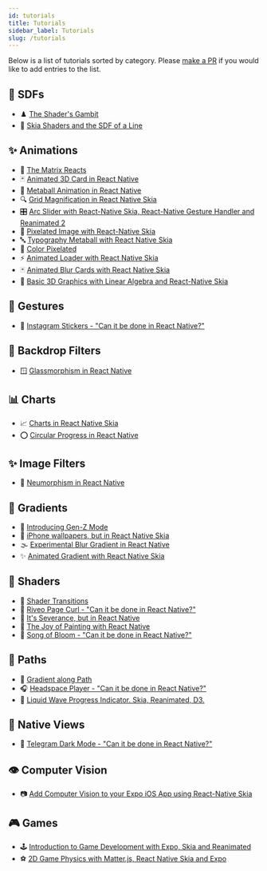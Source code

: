 ```yaml
---
id: tutorials
title: Tutorials
sidebar_label: Tutorials
slug: /tutorials
---
```


Below is a list of tutorials sorted by category.
Please [make a PR](https://github.com/Shopify/react-native-skia/edit/main/docs/docs/tutorials.md) if you would like to add entries to the list.

## 📏 SDFs
* ♟️ [The Shader's Gambit ](https://www.youtube.com/watch?v=wUsFNlas620)
* 📏 [Skia Shaders and the SDF of a Line ](https://www.youtube.com/watch?v=KgJUNYS7ZnA)

## ✨ Animations
* 💊 [The Matrix Reacts ](https://www.youtube.com/watch?v=49QR0wUDMG0)
* 🃏 [Animated 3D Card in React Native ](https://www.youtube.com/watch?v=pVesCl7TY8A)
* 🫧 [Metaball Animation in React Native ](https://www.youtube.com/watch?v=HOxZegqnDC4)
* 🔍 [Grid Magnification in React Native Skia ](https://www.youtube.com/watch?v=zV0SGIlrtug)
* 🎛️ [Arc Slider with React-Native Skia, React-Native Gesture Handler and Reanimated 2 ](https://www.youtube.com/watch?v=fWLyKzEXaJI)
* 🎨 [Pixelated Image with React-Native Skia ](https://www.youtube.com/watch?v=_iU9i9ivTrU)
* 🔤 [Typography Metaball with React Native Skia ](https://www.youtube.com/watch?v=B8a8ty54_OI)
* 🎨 [Color Pixelated ](https://youtu.be/mc56FIJgDAE)
* ⚡ [Animated Loader with React Native Skia ](https://www.youtube.com/watch?v=7pCiGUrJuow)
* 🃏 [Animated Blur Cards with React Native Skia ](https://www.youtube.com/watch?v=SveA2QjmEzM)
* 🎯 [Basic 3D Graphics with Linear Algebra and React-Native Skia](https://youtu.be/uZBGcbKFhXE?si=AAEbWab7mx7RNAgg)

## 👋 Gestures
* 📸 [Instagram Stickers - "Can it be done in React Native?" ](https://www.youtube.com/watch?v=5yM4NPcTwY4)

## 🌁 Backdrop Filters
* 🪟 [Glassmorphism in React Native ](https://www.youtube.com/watch?v=ao2i_sOD-z0)

## 📊 Charts
* 📈 [Charts in React Native Skia ](https://www.youtube.com/watch?v=xeLdmn3se1I)
* ⭕ [Circular Progress in React Native ](https://www.youtube.com/watch?v=5-95kYTJMb4)

## ✨ Image Filters
* 🔘 [Neumorphism in React Native ](https://www.youtube.com/watch?v=GFssmWUhwww)

## 🌈 Gradients
* 🌈 [Introducing Gen-Z Mode ](https://www.youtube.com/watch?v=0FC8O9mRUmg)
* 📱 [iPhone wallpapers, but in React Native Skia](https://www.youtube.com/watch?v=Apqd749v34I)
* 🌫️ [Experimental Blur Gradient in React Native](https://www.youtube.com/watch?v=oboF_H1MApo)
* ✨ [Animated Gradient with React Native Skia ](https://www.youtube.com/watch?v=ZSPvvGU2LBg)

## 🎨 Shaders
* 🔄 [Shader Transitions ](https://www.youtube.com/watch?v=PzKWpwmmRqM)
* 📄 [Riveo Page Curl - "Can it be done in React Native?" ](https://www.youtube.com/watch?v=xNZCQvtnhIU)
* 🎯 [It's Severance, but in React Native ](https://www.youtube.com/watch?v=fMMj9oWbWL8)
* 🎨 [The Joy of Painting with React Native ](https://www.youtube.com/watch?v=GQqL1OCoOFM)
* 🌸 [Song of Bloom - "Can it be done in React Native?" ](https://www.youtube.com/watch?v=PfCQEA72ljU)

## 📐 Paths
* 🌈 [Gradient along Path ](https://www.youtube.com/watch?v=7SCzL-XnfUU)
* 🎧 [Headspace Player - "Can it be done in React Native?" ](https://www.youtube.com/watch?v=pErnuAx5GjE)
* 🌊 [Liquid Wave Progress Indicator. Skia, Reanimated, D3. ](https://youtu.be/CGcLDoZWciA)


## 📱 Native Views
* 💬 [Telegram Dark Mode - "Can it be done in React Native?" ](https://www.youtube.com/watch?v=vKYEFpO06Tk)

## 👁️ Computer Vision
* 📷 [Add Computer Vision to your Expo iOS App using React-Native Skia](https://www.youtube.com/watch?v=a51ofzf2rDo)

## 🎮 Games
* 🕹️ [Introduction to Game Development with Expo, Skia and Reanimated](https://youtu.be/Af2-OT9mE14?si=yMoznK-EpDPIYvXE)
* ⚽ [2D Game Physics with Matter.js, React Native Skia and Expo](https://www.youtube.com/watch?v=fxxaOu6pLnU)
